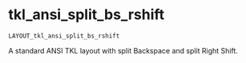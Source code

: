 # tkl_ansi_split_bs_rshift

    LAYOUT_tkl_ansi_split_bs_rshift

A standard ANSI TKL layout with split Backspace and split Right Shift.
